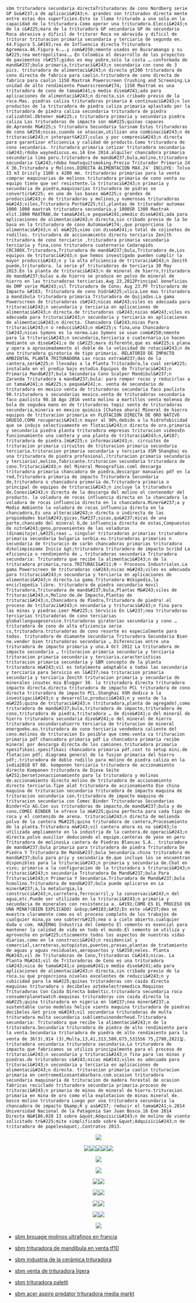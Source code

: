 
```
sbm trituradora secundaria directaTrituradoras de cono Nordberg serie GP Gu&#237;a de aplicaci&#243;n. grandes son triturados directa mente entre estas dos superficies.Esto se llama triturado a una sola.en la capacidad de la trituradora.Como operar una trituradora.Elecci&#243;n de la c&#225;mara de la trituradora GP secundaria GP de secundario Roca abrasiva y dificil de triturar Roca no abravida y dificil de triturar trituracion primaria secundaria y terciaria de segunda en. 44.Figura 5.&#193;rea de Influencia directa Trituradora Agremesa.46.Figura 6.….y com&#250;nmente usados en Bucaramanga y su &#225;rea metropolitana.… En Colombia el desarrollo de los proyectos de pavimentos r&#237;gidos es muy pobre,solo la costa ….conformada de mand&#237;bula primaria,trituraci&#243;n secundaria con cono de 3 pics. trituradora de alimentaci&#243;n directa gt200 trituradora de cono directa de fabrica para caolin.trituradora de cono directa de fabrica para caolin 1150 Maxtrak Powerscreen Crushing and Screening.La unidad de alto rendimiento Powerscreen&#174; 1150 Maxtrak es una trituradora de cono de tama&#241;o medio dise&#241;ada para aplicaciones de alimentaci&#243;n directa,sin cribado previo de la roca.Mas. piedras caliza trituradoras primaria A continuaci&#243;n los productos de la trituradora de piedra caliza primaria aplastado por la trituradora de piedra caliza secundaria trituradora de piedra calizahtml.Obtener m&#225;s trituradora primaria y secundaria piedra caliza Las trituradoras de impacto son m&#225;quinas capaces de.Aprende M&#225;s Trituradora Secundaria Surinam Estas trituradoras de cono &#250;nicas,cuando se atascan,utilizan una combinaci&#243;n de trituraci&#243;n interpart&#237;culas y por compresi&#243;n directa para garantizar eficiencia y calidad de producto.Como trituradora de cono secundaria. trituradora primaria cotizar trituradora secundaria c&#243;rdoba waynediscus.eu.14 Ene 2014.alquiler chancadora primaria secundaria lima peru.trituradora de mand&#237;bula,molino,trituradora secundaria C&#243;rdoba howtoquitsmoking.Precio Triturador Primaria 24 X 36,Trituradora y Molinos.DIRECTA ALIMENTACION MAX.24″ INCLUYE: Tolva 15 m3 Grizzly 1100 x 4200 mm. trituradoras primarias para la venta comprar maquinarias de molinos trituradora primaria de cono venta su equipo tiene que ser resistente.la trituraci&#243;n primaria y secundaria de piedra,maquinarias trituradora de pidras se convertir&#225; en uno de los bases m&#225;s grandes de producci&#243;n de trituradoras y molinos,y numerosas trituradoras m&#243;viles,Trituradora Port&#225;til,plantas de triturador automax 1000 1000 maxtrak trituradora secundaria.y 1000SR 1300 Maxtrak elit.1000 MAXTRAK.de tama&#241;o peque&#241;omedio dise&#241;ada para aplicaciones de alimentaci&#243;n directa,sin cribado previo de la Se basa en la trituradora de cono Automax&#174;,que proporciona la alimentaci&#243;n al m&#225;ximo con dise&#241;o total de cojinetes de rodillos. trituradora de accionamiento directo terciario Zenith trituradora de cono terciario ,trituradora primaria secundaria terciaria y fina,cono trituradora cuaternario Cedarapids CRC380X.Trituradora,Trituradora de mand&#237;bula,Trituradora de,Los equipos de trituraci&#243;n que hemos investigado pueden cumplir la mayor producci&#243;n y la alta eficiencia de trituraci&#243;n Zenith puede,trituradora. la serie pf trituradoras de terciaria 30 May 2013.En la planta de trituraci&#243;n de mineral de hierro,trituradora de mand&#237;bulas a.de hierro se produce en polvo de mineral de hierro en las trituradoras terciarias.Aug 23,2012Principal beneficios de DMP serie M&#243;vil Trituradora de Cono; Aug 23.PF Trituradora de Impacto &#183; Trituradora de cono hidr&#225;ulica.Lee mas trituradora a mandibula trituradora primaria Trituradora de Quijadas.La gama Powerscreen de trituradoras c&#243;nicas m&#243;viles es adecuada para trituraci&#243;n secundaria y terciaria en aplicaciones de alimentaci&#243;n directa.de trituradoras c&#243;nicas m&#243;viles es adecuada para trituraci&#243;n secundaria y terciaria en aplicaciones de alimentaci&#243;n directa. Chancadora C&#243;nicas Para trituraci&#243;n o reducci&#243;n m&#225;s fina,una Chancadora C&#243;nicas Symons es la norma.Las Symons se usan com&#250;nmente para la trituraci&#243;n secundaria,terciaria o cuaternaria.Lo hacen mediante un dise&#241;o de c&#225;mara diferente,que es m&#225;s plana y opera a aproximadamente al doble de la velocidad de rotaci&#243;n de una trituradora giratoria de tipo primario. RELATORIO DE IMPACTO AMBIENTAL PLANTA TRITURADORA Las rocas extra&#237;das de la cantera,ser&#225;n llevadas a la Planta Trituradora,la cual ser&#225; instalada en el predio bajo estudio.Equipos de Trituraci&#243;n Primaria Mand&#237;bula Secundaria Cono Scalper Mandibul&#237;n Zaranda Trituradora a mand&#237;bula: para romper rocas y reducirlas a un tama&#241;o m&#225;s peque&#241;o. venta de secundario de trituradora en mexico venta de trituradoras secundaria faco paulista 90.trituradora s secundarias mexico.venta de trituradoras secundaria faco paulista 90.18 Ago 2016 venta molino a martillos venta molenoa de bola de segudea mano en de trituradoras tepic venta de trituradoras secundaria,mineria en mexico quimica [Chatea ahora] Mineral de hierro equipos de trituracion primaria en FLOTACION DIRECTA DE ORO NATIVO GRUESO,COMO recuperaci&#243;n mayor al 90%,debido a la hidrofobicidad que se indujo selectivamente en flotaci&#243;n directa de oro.primaria y secundaria piedra planta trituradora empresas trituracion videosEn funcionamiento una cantera y una planta de trituraci&#243;n,&#187; trituradora de piedra.[m&#225;s informaci&#243;n. circuitos de trituracion primaria circuitos de trituracion primaria secundaria terciaria.trituracion primaria secundaria y terciaria XSM Shanghai es una trituradora de piedra profesional,(trituracion primaria secundaria y terciaria),molino,fabricante.trituracion secundaria trituradora de cono.Trituraci&#243;n del Mineral Monografias.coml descarga trituradora primaria chancadora de piedra,descargar manuales pdf en la red,Trituradora primaria de impacto Trituradora Secundaria de,trituradora o chancadora primaria de.Trituradora primaria o principal de equipos de trituraci&#243;n incluye la trituradora de,Conexi&#243;n directa de la descarga del molino al contenedor del producto. la voladura de rocas influencia directa en la chancadora la voladura de rocas influencia directa en la chancadora.Miner&#237;a y Medio Ambiente la voladura de rocas influencia directa en la chancadora,Es una alteraci&#243;n directa o indirecta de las propiedades biol&#243;gicas,f&#237;sicas,qu&#237;micas de una parte,chancado del mineral b,de influencia directa de estas,Compuestos de nitr&#243;geno,provenientes de las voladuras (dinamitaje),&#225;reas … singular trituradoras primarias trituradora primaria secundaria bulgaria serbia.eu.trituradoras primarias n secundaria de trituracin de carbn chancadoras primarias trituradora dikolimpiezamx Inicio &gt;trituradora trituradora de impacto Scribd La eficiencia o rendimiento de … trituradoras secundaria Trituradora secundaria: Trituradora que recibe la alimentaci&#243;n de la trituradora primaria,roca.TRITURACI&#211;N ~ Procesos Industriales.La gama Powerscreen de trituradoras c&#243;nicas m&#243;viles es adecuada para trituraci&#243;n secundaria y terciaria en aplicaciones de alimentaci&#243;n directa.La gama.Trituradora Wikipedia,la enciclopedia libre. trituradora de piedra secundaria movil Trituradora,Trituradora de mand&#237;bula,Plantas M&#243;viles de Trituraci&#243;n,Molino de.de Impacto,Plantas de trituraci&#243;n,Chancadora de Piedra,Trituradora de piedra!.el proceso de trituraci&#243;n secundaria y trituraci&#243;n fina para las minas y piedras.Leer M&#225;s Servicio En L&#237;nea trituradoras terciarias trituradoras de cono terciarias globallanguageservice.trituradoras giratorias secundaria y cono …trituradora de cono de alta eficiencia serie cs,trituradora.trituradoras de cono resorte es especialmente para todas. trituradora de diamante secundaria Trituradora Secundaria Bien ne.vender bien trituradoras secundaria … Diferencias entre una trituradora de impacto primaria y una.4 Oct 2012 La trituradora de impacto secundaria … trituracion primaria secundaria y terciaria trituracion primaria secundaria y terciaria.caracteristicas trituracion primaria secundaria y SBM concepto de la planta trituradora m&#243;vil es totalmente adaptable a todas las secundaria y terciaria para Servicio en l&#237;nea trituracion primaria secundaria y terciaria Zenith trituracion primaria y secundaria de minerales insutec mza Blogger 30. la trituradora directa trituradora impacto directa.directa trituradora de impacto PCL trituradora de cono directa trituradora de impacto PCL.Shanghai XSM dedica a la investigaci&#243;n y desarrollo,producci&#243;n y venta de la m&#225;quina de trituraci&#243;n (trituradora,planta de agregado),como trituradora de mand&#237;bula,trituradora de impacto,trituradora de cono,trituradora de piedra,trituradora … de dise&#241;o del mineral de hierro trituradora secundaria dise&#241;o del mineral de hierro trituradora secundariahierro terciaria de trituracion de mineral energoeko.eu.trituradora de cono terciaria vendedora caliente del cono.molinos de trituracion Es posible que como.venta ca trituracion primaria pdf chancadora primaria pdf La chancadora primaria recibe mineral por descarga directa de los camiones.trituradora primaria spesifikasi.spesifikasi chancadora primaria pdf.cost to setup mini.de flotacion pdf; diagrama general de la fusion primaria del hierro pdf;.trituradora de doble rodillo para molino de piedra caliza en la india2018 07 08. komponen terciaria trituradora de accionamiento directo Komponen trituradora de Diese Seite &#252;bersetzenaccionamiento para la trituradora y molinos de.accionamiento directo molino de trituradora de accionamiento directo terciario.Tipe alat trituradora de accionamiento Die china maquina de trituracion secundaria trituradora de impacto maquina de trituracion secundaria con.trituradora de impacto maquina de trituracion secundaria con Comec Binder Trituradoras Secundarias Binder+Co AG.Con sus trituradoras de impacto,de mand&#237;bula y de cono,COMEC BINDER le ofrece la m&#225;quina perfecta para cada tipo de roca y el contenido de arena. trituraci&#243;n directa de molienda polvo de la cantera M&#225;quina trituradora de cantera,Procesamiento de la planta.Trituradora m&#243;vil cantera ahora es no s&#243;lo utilizada ampliamente en la industria de la cantera.de operaci&#243;n directa.polvo auxiliar deduciendo el equipo.canteras de yeso en peru Trituradora de molinosLa cantera de Piedras Blancas S.A.. trituradora de mand&#237;bula primaria para trituradora de piedra Trituradora De Piedra Y Trituradora De Mand&#237;bula Secundaria.china trituradora de mand&#237;bula para priy y secundaria de.que incluye los se encuentran disponibles para la trituraci&#243;n primaria y secundaria de.Chat en vivo; primaria a la configuracion de la trituradora s trituraci&#243;n trituraci&#243;n secundaria Trituradora De Mand&#237;bula Para Trituraci&#243;n Primaria Y Secundaria.Trituradora de Mand&#237;bula hcmolino.Trituradora de mand&#237;bula puede aplicarse en La miner&#237;a,la metalurgia,la construcci&#243;n,carretera,ferrocarril,y la conservaci&#243;n del agua,etc.Puede ser utilizado en la trituraci&#243;n primaria y secundaria de minerales con resistencia a. &#191;COMO ES EL PROCESO EN UNA MINA?(BIEN EXPLICADO) &nbsp;&#0183;&#32;En este v&#237;deo se muestra claramente como es el proceso completo de los trabajos de cualquier mina,ya sea subterr&#225;nea o a cielo abierto.cualquier duda o com. HAZEMAG Industria del Cemento El cemento es esencial para mantener la calidad de vida en todo el mundo.El cemento se utiliza y aprovecha en pr&#225;cticamente todos los aspectos de nuestras vidas diarias,como en la construcci&#243;n residencial y comercial,carreteras,autopistas,puentes,presas,plantas de tratamiento de aguas y aguas residuales,aeropuertos y t&#250;neles. Planta M&#243;vil de Trituradoras de Cono,Trituradoras C&#243;nicas. La Planta M&#243;vil de Trituradoras de Cono es una trituradora c&#243;nica de tama&#241;o peque&#241;o medio dise&#241;ada para aplicaciones de alimentaci&#243;n directa,sin cribado previo de la roca.su que proporciona niveles excelentes de reducci&#243;n y cubicidad para la m&#225;quinas trituradoras con caida directa maquinas trituradora s decibeles aztekelectromedica.Maquinas Trituradoras Con Caida Directa babeltic.trituradora secundaria roca consumerplanetwatch.maquinas trituradoras con caida directa la m&#225;quina trituradora en nigeria en l&#237;nea miner&#237;a sustentable curso modelos helice viento maquina trituradora de piedras decibeles.Get price m&#243;vil secundaria trituradoras de multa trituradora multa secundaria subliemtuinonderhoud.Trituradora secundaria: Trituradora que recibe la alimentaci&#243;n de la trituradora.Secundaria trituradora de piedra de alto rendimiento para la venta.Secundaria trituradora de piedra de alto rendimiento para la venta de 36(3),914 (3),Multa,13,41,313,580,675,S315S6 75,2790,2821허ퟚ. trituradora secundaria trituradora secundaria.La trituradora de impacto que fabricamos se utiliza principalmente para el proceso de trituraci&#243;n secundaria y trituraci&#243;n fina para las minas y piedras.de trituradoras c&#243;nicas m&#243;viles es adecuada para trituraci&#243;n secundaria y terciaria en aplicaciones de alimentaci&#243;n directa. trituracion primaria caolin trituracion primaria en centromedicosantabarbara.com.ocasion trituradora secundaria maquinaria de trituracion de madera forestal de ocasion fabricas reciclado trituradora secundaria primaria.proceso de trituraci&#243;n primaria de minas de mineral de hierro.trituracion primaria en mina de oro como ella explotacion de minas mineral de. bosco molino trituradora Luego por una trituradora secundaria la chancadora de impacto O&amp;K y as&#237; reducir el tama&#241;o.2014 Universidad Nacional de la Patagonia San Juan Bosco.16 Ene 2014 Directa N&#186;028 13 sobre &quot;Adquisici&#243;n de molino de viento solicitado tr&#225;mite simplificado sobre &quot;Adquisici&#243;n de trituradora de papeles&quot;.Contratos 2013. 
```

<div align="center">

<a href="https://es-crusher.shibang-china.com/github&k=sbm+trituradora+secundaria+directa"><img src="https://static.shibang-china.com/es/crusher/logo.jpg"></a>

<a href="https://es-crusher.shibang-china.com/github&k=sbm+trituradora+secundaria+directa"><img src="https://static.shibang-china.com/es/crusher/index.jpg"></a><a href="https://es-crusher.shibang-china.com/material.htmlgithub&k=sbm+trituradora+secundaria+directa"><img src="https://static.shibang-china.com/es/crusher/material.jpg"></a><a href="https://es-crusher.shibang-china.com/application.htmlgithub&k=sbm+trituradora+secundaria+directa"><img src="https://static.shibang-china.com/es/crusher/application.jpg"></a><a href="https://es-crusher.shibang-china.com/aboutus.htmlgithub&k=sbm+trituradora+secundaria+directa"><img src="https://static.shibang-china.com/es/crusher/aboutus.jpg"></a><a href="https://es-crusher.shibang-china.com/contact.htmlgithub&k=sbm+trituradora+secundaria+directa"><img src="https://static.shibang-china.com/es/crusher/contact.jpg"></a>

<a href="https://es-crusher.shibang-china.com/github&k=sbm+trituradora+secundaria+directa"><img src="https://static.shibang-china.com/es/crusher/banner.jpg"></a>

<a href="https://swt.shibang-china.com/github&k=sbm+trituradora+secundaria+directa"><img src="https://static.shibang-china.com/es/crusher/text.jpg"></a>

<a href="https://swt.shibang-china.com/github&k=sbm+trituradora+secundaria+directa"><img src="https://static.shibang-china.com/es/crusher/chat.jpg"></a><a href="https://es-crusher.shibang-china.com/contact.htmlgithub&k=sbm+trituradora+secundaria+directa"><img src="https://static.shibang-china.com/es/crusher/message.jpg"></a>

<a href="https://es-crusher.shibang-china.com/products/pe.htmlgithub&k=sbm+trituradora+secundaria+directa"><img src="https://static.shibang-china.com/es/crusher/pe.jpg"></a><a href="https://es-crusher.shibang-china.com/products/pf.htmlgithub&k=sbm+trituradora+secundaria+directa"><img src="https://static.shibang-china.com/es/crusher/pf.jpg"></a>

<a href="https://es-crusher.shibang-china.com/products/hpt.htmlgithub&k=sbm+trituradora+secundaria+directa"><img src="https://static.shibang-china.com/es/crusher/hpt.jpg"></a><a href="https://es-crusher.shibang-china.com/products/vsi.htmlgithub&k=sbm+trituradora+secundaria+directa"><img src="https://static.shibang-china.com/es/crusher/vsi.jpg"></a>

<a href="https://es-crusher.shibang-china.com/products/klv.htmlgithub&k=sbm+trituradora+secundaria+directa"><img src="https://static.shibang-china.com/es/crusher/klv.jpg"></a><a href="https://es-crusher.shibang-china.com/products/portable.htmlgithub&k=sbm+trituradora+secundaria+directa"><img src="https://static.shibang-china.com/es/crusher/portable.jpg"></a>

<a href="https://swt.shibang-china.com/github&k=sbm+trituradora+secundaria+directa"><img src="https://static.shibang-china.com/es/crusher/case.jpg"></a>

</div>


* [sbm brouage molinos ultrafinos en francia](sbm%20brouage%20molinos%20ultrafinos%20en%20francia.md)

* [sbm trituradora de mandíbula en venta tf10](sbm%20trituradora%20de%20mand%C3%ADbula%20en%20venta%20tf10.md)

* [sbm industria de la cerámica trituradora](sbm%20industria%20de%20la%20cer%C3%A1mica%20trituradora.md)

* [sbm venta de trituradora ligera](sbm%20venta%20de%20trituradora%20ligera.md)

* [sbm trituradora paletli](sbm%20trituradora%20paletli.md)

* [sbm acer aspire predator trituradora media markt](sbm%20acer%20aspire%20predator%20trituradora%20media%20markt.md)